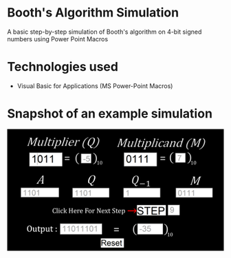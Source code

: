 # Booth's Algorithm Simulation
 A basic step-by-step simulation of Booth's algorithm on 4-bit signed numbers using Power Point Macros
 
# Technologies used
 - Visual Basic for Applications (MS Power-Point Macros)

# Snapshot of an example simulation

![snapshot](snapshot.png)
